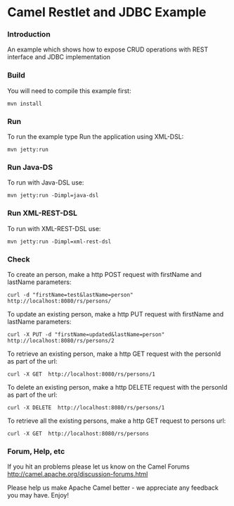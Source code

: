 # Camel Restlet and JDBC Example

### Introduction
An example which shows how to expose CRUD operations with REST interface and JDBC implementation


### Build

You will need to compile this example first:

	mvn install
	
### Run

To run the example type
Run the application using XML-DSL:

	mvn jetty:run

### Run Java-DS
To run with Java-DSL use: 
	
	mvn jetty:run -Dimpl=java-dsl

### Run XML-REST-DSL
To run with XML-REST-DSL use: 

	mvn jetty:run -Dimpl=xml-rest-dsl

### Check
To create an person, make a http POST request with firstName and lastName parameters:

	curl -d "firstName=test&lastName=person" http://localhost:8080/rs/persons/

To update an existing person, make a http PUT request with firstName and lastName parameters:

	curl -X PUT -d "firstName=updated&lastName=person" http://localhost:8080/rs/persons/2

To retrieve an existing person, make a http GET request with the personId as part of the url:

	curl -X GET  http://localhost:8080/rs/persons/1

To delete an existing person, make a http DELETE request with the personId as part of the url:

	curl -X DELETE  http://localhost:8080/rs/persons/1

To retrieve all the existing persons, make a http GET request to persons url:

	curl -X GET  http://localhost:8080/rs/persons

### Forum, Help, etc 

If you hit an problems please let us know on the Camel Forums <http://camel.apache.org/discussion-forums.html>

Please help us make Apache Camel better - we appreciate any feedback you may
have.  Enjoy!


